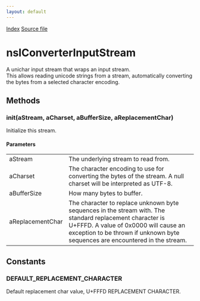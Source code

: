 ```yaml
---
layout: default
---
```

<div id='links'><a href="../index.html">Index</a>
<a href="http://dxr.mozilla.org/mozilla-central/source/xpcom/io/nsIConverterInputStream.idl">Source file</a>
</div>

# nsIConverterInputStream #
  
A unichar input stream that wraps an input stream.  
This allows reading unicode strings from a stream, automatically converting  
the bytes from a selected character encoding.  
  

## Methods ##

### init(aStream, aCharset, aBufferSize, aReplacementChar) ###
  
Initialize this stream.  
  

#### Parameters ####

<table>

<tr>
<td>aStream</td>
<td>       The underlying stream to read from.  
</td>
</tr>

<tr>
<td>aCharset</td>
<td>       The character encoding to use for converting the bytes of the  
       stream. A null charset will be interpreted as UTF-8.  
</td>
</tr>

<tr>
<td>aBufferSize</td>
<td>       How many bytes to buffer.  
</td>
</tr>

<tr>
<td>aReplacementChar</td>
<td>       The character to replace unknown byte sequences in the stream  
       with. The standard replacement character is U+FFFD.  
       A value of 0x0000 will cause an exception to be thrown if unknown  
       byte sequences are encountered in the stream.  
</td>
</tr>

</table>

## Constants ##

### DEFAULT_REPLACEMENT_CHARACTER ###
  
Default replacement char value, U+FFFD REPLACEMENT CHARACTER.  
  
